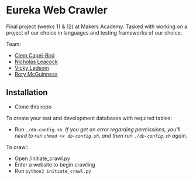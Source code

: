 # Eureka Web Crawler


Final project (weeks 11 & 12) at Makers Academy. Tasked with working on a project of our choice in languages and testing frameworks of our choice.

Team:
- [Clem Capel-Bird](https://github.com/ClemCB)
- [Nicholas Leacock](https://github.com/marudine)
- [Vicky Ledsom](https://github.com/ledleds)
- [Rory McGuinness](https://github.com/rorymcgit)

## Installation

- Clone this repo

To create your test and development databases with required tables:
- Run ```./db-config.sh```. *If you get an error regarding permissions, you'll need to run ```chmod +x db-config.sh```, and then run ```./db-config.sh``` again.*

To crawl:
- Open /initiate_crawl.py
- Enter a website to begin crawling
- Run ```python3 initiate_crawl.py```


